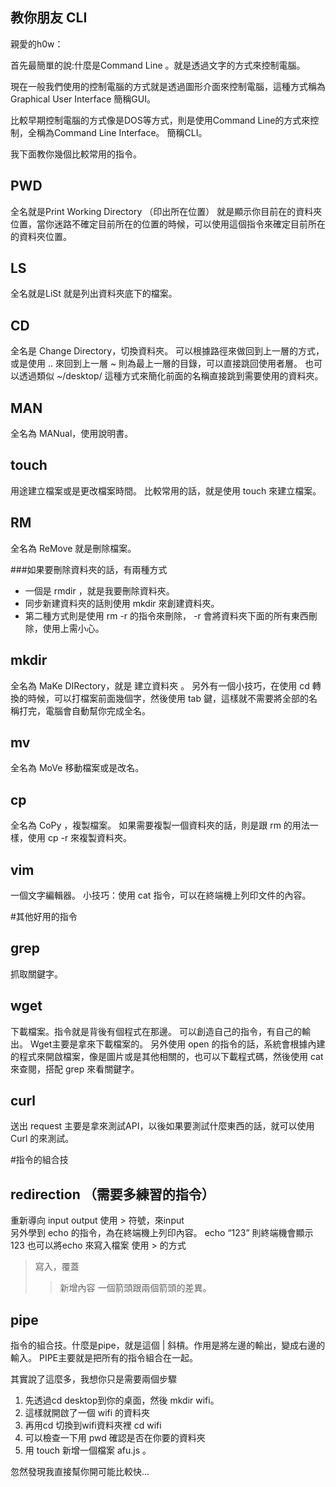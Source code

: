 ## 教你朋友 CLI

親愛的h0w：

首先最簡單的說:什麼是Command Line 。就是透過文字的方式來控制電腦。

現在一般我們使用的控制電腦的方式就是透過圖形介面來控制電腦，這種方式稱為Graphical User Interface 簡稱GUI。

比較早期控制電腦的方式像是DOS等方式，則是使用Command Line的方式來控制，全稱為Command Line Interface。 簡稱CLI。

我下面教你幾個比較常用的指令。

## PWD 
全名就是Print Working Directory （印出所在位置）
就是顯示你目前在的資料夾位置，當你迷路不確定目前所在的位置的時候，可以使用這個指令來確定目前所在的資料夾位置。

## LS
全名就是LiSt
就是列出資料夾底下的檔案。

## CD
全名是 Change Directory，切換資料夾。
可以根據路徑來做回到上一層的方式，或是使用 .. 來回到上一層
~ 則為最上一層的目錄，可以直接跳回使用者層。
也可以透過類似 ~/desktop/ 這種方式來簡化前面的名稱直接跳到需要使用的資料夾。

## MAN 
全名為 MANual，使用說明書。

## touch 
用途建立檔案或是更改檔案時間。
比較常用的話，就是使用 touch 來建立檔案。

## RM 
全名為 ReMove 就是刪除檔案。

###如果要刪除資料夾的話，有兩種方式
* 一個是 rmdir ，就是我要刪除資料夾。
* 同步新建資料夾的話則使用 mkdir 來創建資料夾。
* 第二種方式則是使用 rm -r 的指令來刪除， -r 會將資料夾下面的所有東西刪除，使用上需小心。

## mkdir 
全名為 MaKe DIRectory，就是 建立資料夾 。
另外有一個小技巧，在使用 cd 轉換的時候，可以打檔案前面幾個字，然後使用 tab 鍵，這樣就不需要將全部的名稱打完，電腦會自動幫你完成全名。
## mv
全名為 MoVe 移動檔案或是改名。
## cp 
全名為 CoPy  ，複製檔案。
如果需要複製一個資料夾的話，則是跟 rm 的用法一樣，使用 cp -r 來複製資料夾。
## vim 
一個文字編輯器。
小技巧：使用 cat 指令，可以在終端機上列印文件的內容。

#其他好用的指令

##  grep
抓取關鍵字。

## wget
下載檔案。指令就是背後有個程式在那邊。
可以創造自己的指令，有自己的輸出。
Wget主要是拿來下載檔案的。
另外使用 open 的指令的話，系統會根據內建的程式來開啟檔案，像是圖片或是其他相關的，也可以下載程式碼，然後使用 cat  來查閱，搭配 grep 來看關鍵字。

## curl 
送出 request 
主要是拿來測試API，以後如果要測試什麼東西的話，就可以使用Curl 的來測試。

#指令的組合技

## redirection  （需要多練習的指令）
重新導向 input output
使用 > 符號，來input  
另外學到 echo 的指令，為在終端機上列印內容。 echo “123” 則終端機會顯示 123
也可以將echo  來寫入檔案 使用 > 的方式
> 寫入，覆蓋
>>新增內容
一個箭頭跟兩個箭頭的差異。

## pipe
指令的組合技。什麼是pipe，就是這個 | 斜槓。作用是將左邊的輸出，變成右邊的輸入。
PIPE主要就是把所有的指令組合在一起。

其實說了這麼多，我想你只是需要兩個步驟

1. 先透過cd desktop到你的桌面，然後 mkdir wifi。
2. 這樣就開啟了一個 wifi 的資料夾
3. 再用cd 切換到wifi資料夾裡 cd wifi
4. 可以檢查一下用 pwd 確認是否在你要的資料夾
5. 用 touch 新增一個檔案 afu.js 。

忽然發現我直接幫你開可能比較快...